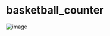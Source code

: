 # basketball_counter

![image](https://github.com/user-attachments/assets/0c948462-f42f-4bd9-8045-d96a07db9360)

